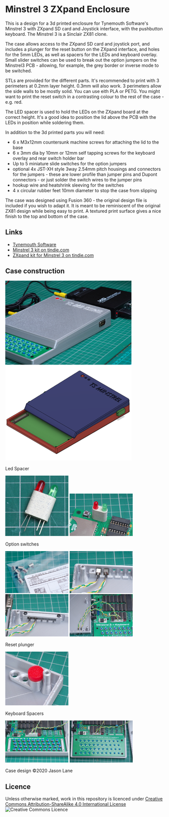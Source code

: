 # Minstrel 3 ZXpand Enclosure
This is a design for a 3d printed enclosure for Tynemouth Software's
Minstrel 3 with ZXpand SD card and Joystick interface, with the pushbutton
keyboard. The Minstrel 3 is a Sinclair ZX81 clone.

The case allows access to the ZXpand SD card and joystick port, and includes a plunger for the reset button on the ZXpand interface, and holes for the 5mm LEDs, as well as spacers for the LEDs and keyboard overlay. Small slider switches can be used to break out the option jumpers on the Minstrel3 PCB - allowing, for example, the grey border or inverse mode to be switched.

STLs are provided for the different parts. It's recommended to print with 3 perimeters at 0.2mm layer height. 0.3mm will also work. 3 perimeters allow the side walls to be mostly solid. You can use eith PLA or PETG. You might want to print the reset switch in a contrasting colour to the rest of the case - e.g. red.

The LED spacer is used to hold the LEDs on the ZXpand board at the correct height. It's a good idea to position the lid above the PCB with the LEDs in position while soldering them.

In addition to the 3d printed parts you will need:

* 6 x M3x12mm countersunk machine screws for attaching the lid to the base
* 6 x 3mm dia by 10mm or 12mm self tapping screws for the keyboard overlay and rear switch holder bar
* Up to 5 miniature slide switches for the option jumpers
* optional 4x JST-XH style 3way 2.54mm pitch housings and connectors for the jumpers - these are lower profile than jumper pins and Dupont connectors - or just solder the switch wires to the jumper pins
* hookup wire and heatshrink sleeving for the switches
* 4 x circular rubber feet 10mm diameter to stop the case from slipping

The case was designed using Fusion 360 - the original design file is
included if you wish to adapt it. It is meant to be reminiscent of the original ZX81 design while being easy to print. A textured print surface gives a nice finish to the top and bottom of the case.

## Links

* [Tynemouth Software](http://www.tynemouthsoftware.co.uk/)
* [Minstrel 3 kit on tindie.com](https://www.tindie.com/products/tynemouthsw/minstrel-issue-3-zx81-compatible-computer-kit/)
* [ZXpand kit for Minstrel 3 on tindie.com](https://www.tindie.com/products/tynemouthsw/minstrel-zxpand-sd-card-disk-drive-for-minstrels/)

## Case construction

<img src="images/minstrel3.jpg" alt="Minstrel 3 in 3d printed case" width="400">
<img src="images/MinstrelZXpandCase.png" alt="Minstrel 3 in 3d printed case" width="400">


Led Spacer

<img src="images/ledspacer.jpg" alt="LED spacer" width="200">
<img src="images/leds-soldered2.jpg" alt="LED soldered" width="200">

Option switches

<img src="images/option-switches4.jpg" alt="Option Switches" width="200">
<img src="images/option-switches1.jpg" alt="Option Switches" width="200">
<img src="images/option-switches2.jpg" alt="Option Switches" width="200">
<img src="images/switchwiring.jpg" alt="Option Switches" width="200">

Reset plunger

<img src="images/reset.jpg" alt="Reset" width="200">

Keyboard Spacers

<img src="images/keyboard-spacers.jpg" alt="Keyboard Spacers" width="200">
<img src="images/keyboard-screws.jpg" alt="Keyboard" width="200">

Case design ©2020 Jason Lane

## Licence

Unless otherwise marked, work in this repository is licenced under [Creative Commons Attribution-ShareAlike 4.0 International License](http://creativecommons.org/licenses/by-sa/4.0/)  ![Creative Commons Licence](https://i.creativecommons.org/l/by-sa/4.0/88x31.png)
